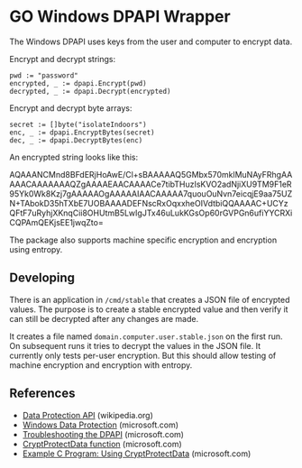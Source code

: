# GO Windows DPAPI Wrapper

The Windows DPAPI uses keys from the user and computer to encrypt data.

Encrypt and decrypt strings:

```
pwd := "password"
encrypted, _ := dpapi.Encrypt(pwd)
decrypted, _ := dpapi.Decrypt(encrypted)
```

Encrypt and decrypt byte arrays:

```
secret := []byte("isolateIndoors")
enc, _ := dpapi.EncryptBytes(secret)
dec, _ := dpapi.DecryptBytes(enc)
```

An encrypted string looks like this: 

AQAAANCMnd8BFdERjHoAwE/Cl+sBAAAAAQ5GMbx570mklMuNAyFRhgAAAAACAAAAAAAQZgAAAAEAACAAAACe7tibTHuzIsKVO2adNjiXU9TM9F1eR95Yk0Wk8Kzj7gAAAAAOgAAAAAIAACAAAAA7quouOuNvn7eicqjE9aa75UZN+TAbokD35hTXbE7UOBAAAADEFNscRxOqxxheOIVdtbiQQAAAAC+UCYzQFtF7uRyhjXKnqCii8OHUtmB5LwIgJTx46uLukKGsOp60rGVPGn6ufiYYCRXiCQPAmQEKjsEE1jwqZto=

The package also supports machine specific encryption and encryption using entropy.

Developing
----------
There is an application in `/cmd/stable` that creates a JSON file of encrypted values.  The purpose is to create a stable encrypted value and then verify it can still be decrypted after any changes are made.

It creates a file named `domain.computer.user.stable.json` on the first run.  On subsequent runs it tries to decrypt the values in the JSON file.  It currently only tests per-user encryption.  But this should allow testing of machine encryption and encryption with entropy.


References
----------

* [Data Protection API](https://en.wikipedia.org/wiki/Data_Protection_API) (wikipedia.org)
* [Windows Data Protection](https://docs.microsoft.com/en-us/previous-versions/ms995355(v=msdn.10)?redirectedfrom=MSDN) (microsoft.com)
* [Troubleshooting the DPAPI](https://support.microsoft.com/en-us/help/309408/how-to-troubleshoot-the-data-protection-api-dpapi) (microsoft.com)
* [CryptProtectData function](https://docs.microsoft.com/en-us/windows/win32/api/dpapi/nf-dpapi-cryptprotectdata) (microsoft.com)
* [Example C Program: Using CryptProtectData](https://docs.microsoft.com/en-us/windows/win32/seccrypto/example-c-program-using-cryptprotectdata) (microsoft.com)

